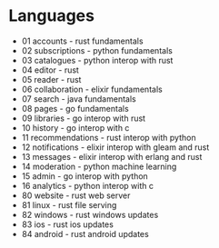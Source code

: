 # Languages
* 01 accounts - rust fundamentals
* 02 subscriptions - python fundamentals
* 03 catalogues - python interop with rust
* 04 editor - rust
* 05 reader - rust
* 06 collaboration - elixir fundamentals
* 07 search - java fundamentals
* 08 pages - go fundamentals
* 09 libraries - go interop with rust
* 10 history - go interop with c
* 11 recommendations - rust interop with python
* 12 notifications - elixir interop with gleam and rust
* 13 messages - elixir interop with erlang and rust
* 14 moderation - python machine learning
* 15 admin - go interop with python
* 16 analytics - python interop with c
* 80 website - rust web server
* 81 linux - rust file serving
* 82 windows - rust windows updates
* 83 ios - rust ios updates
* 84 android - rust android updates